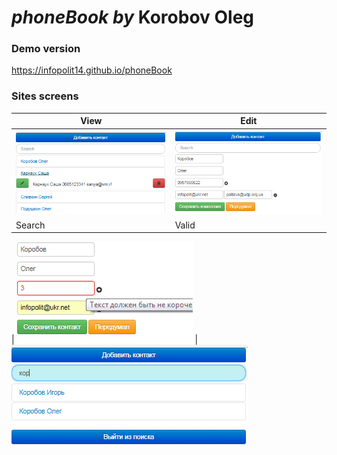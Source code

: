 # _phoneBook by_   **Korobov Oleg**


### Demo version
https://infopolit14.github.io/phoneBook


### Sites screens 
View | Edit
------------ | -------------
![Alt text](screenshots/view.png?raw=true "Optional Title") | ![Alt text](screenshots/edit.png?raw=true "Optional Title")
Search | Valid
 | 
![Alt text](screenshots/valid.png?raw=true "Optional Title") | ![Alt text](screenshots/search.png?raw=true "Optional Title")







